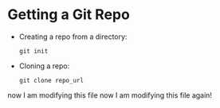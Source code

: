 # Getting a Git Repo

-   Creating a repo from a directory:
    
        git init
-   Cloning a repo:
    
        git clone repo_url

now I am modifying this file
now I am modifying this file again!